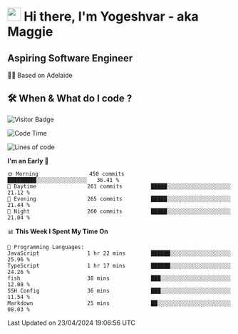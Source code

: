 <h1><img src="https://emojis.slackmojis.com/emojis/images/1531849430/4246/blob-sunglasses.gif?1531849430" width="30"/> Hi there, I'm Yogeshvar - aka Maggie</h1>

## Aspiring Software Engineer
🏂🏻  Based on Adelaide 

## 🛠 When & What do I code ?  

![Visitor Badge](https://visitor-badge.feriirawann.repl.co?username=yogeshvar&repo=yogeshvar&label=Visitors&style=plastic&color=%23457BFF&contentType=svg)

<!--START_SECTION:waka-->
![Code Time](http://img.shields.io/badge/Code%20Time-2%2C874%20hrs%2042%20mins-blue)

![Lines of code](https://img.shields.io/badge/From%20Hello%20World%20I%27ve%20Written-4.2%20million%20lines%20of%20code-blue)

**I'm an Early 🐤** 

```text
🌞 Morning                450 commits         █████████░░░░░░░░░░░░░░░░   36.41 % 
🌆 Daytime                261 commits         █████░░░░░░░░░░░░░░░░░░░░   21.12 % 
🌃 Evening                265 commits         █████░░░░░░░░░░░░░░░░░░░░   21.44 % 
🌙 Night                  260 commits         █████░░░░░░░░░░░░░░░░░░░░   21.04 % 
```


📊 **This Week I Spent My Time On** 

```text
💬 Programming Languages: 
JavaScript               1 hr 22 mins        ██████░░░░░░░░░░░░░░░░░░░   25.96 % 
TypeScript               1 hr 17 mins        ██████░░░░░░░░░░░░░░░░░░░   24.26 % 
fish                     38 mins             ███░░░░░░░░░░░░░░░░░░░░░░   12.08 % 
SSH Config               36 mins             ███░░░░░░░░░░░░░░░░░░░░░░   11.54 % 
Markdown                 25 mins             ██░░░░░░░░░░░░░░░░░░░░░░░   08.03 % 
```


 Last Updated on 23/04/2024 19:06:56 UTC
<!--END_SECTION:waka-->
